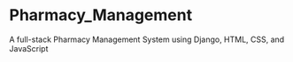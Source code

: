 # Pharmacy_Management
A full-stack Pharmacy Management System using Django, HTML, CSS, and JavaScript
